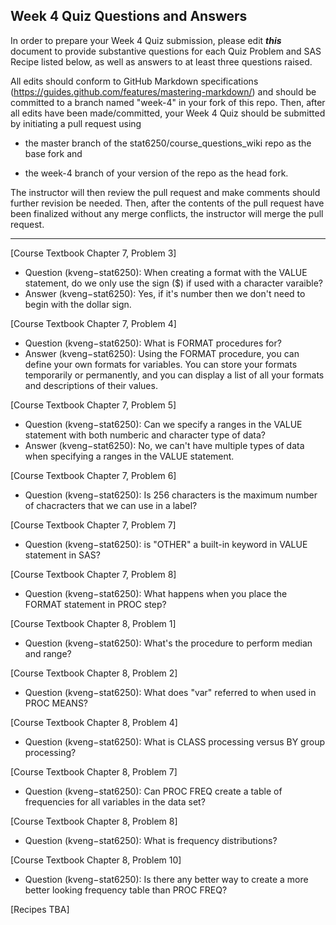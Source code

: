## Week 4 Quiz Questions and Answers

In order to prepare your Week 4 Quiz submission, please edit ***this*** document to provide substantive questions for each Quiz Problem and SAS Recipe listed below, as well as answers to at least three questions raised.

All edits should conform to GitHub Markdown specifications (https://guides.github.com/features/mastering-markdown/) and should be committed to a branch named "week-4" in your fork of this repo. Then, after all edits have been made/committed, your Week 4 Quiz should be submitted by initiating a pull request using

- the master branch of the stat6250/course_questions_wiki repo as the base fork and

- the week-4 branch of your version of the repo as the head fork.

The instructor will then review the pull request and make comments should further revision be needed. Then, after the contents of the pull request have been finalized without any merge conflicts, the instructor will merge the pull request.

********************************************************************************



[Course Textbook Chapter 7, Problem 3]
- Question (kveng−stat6250): When creating a format with the VALUE statement, do we only use the sign ($) if used with a character varaible? 
- Answer (kveng−stat6250): Yes, if it's number then we don't need to begin with the dollar sign.

[Course Textbook Chapter 7, Problem 4]
- Question (kveng−stat6250): What is FORMAT procedures for?
- Answer (kveng−stat6250): Using the FORMAT procedure, you can define your own formats for variables. You can store your formats temporarily or permanently, and you can display a list of all your formats and descriptions of their values.

[Course Textbook Chapter 7, Problem 5]
- Question (kveng−stat6250): Can we specify a ranges in the VALUE statement with both numberic and character type of data?
- Answer (kveng−stat6250): No, we can't have multiple types of data when specifying a ranges in the VALUE statement. 


[Course Textbook Chapter 7, Problem 6]
- Question (kveng−stat6250): Is 256 characters is the maximum number of chacracters that we can use in a  label?


[Course Textbook Chapter 7, Problem 7]
- Question (kveng−stat6250): is "OTHER" a built-in keyword in VALUE statement in SAS?


[Course Textbook Chapter 7, Problem 8]
- Question (kveng−stat6250): What happens when you place the FORMAT statement in PROC step?


[Course Textbook Chapter 8, Problem 1]
- Question (kveng−stat6250): What's the procedure to perform median and range?


[Course Textbook Chapter 8, Problem 2]
- Question (kveng−stat6250): What does "var" referred to when used in PROC MEANS?


[Course Textbook Chapter 8, Problem 4]
- Question (kveng−stat6250): What is CLASS processing versus BY group processing?


[Course Textbook Chapter 8, Problem 7]
- Question (kveng−stat6250): Can PROC FREQ create a table of frequencies for all variables in the data set?


[Course Textbook Chapter 8, Problem 8]
- Question (kveng−stat6250): What is frequency distributions?


[Course Textbook Chapter 8, Problem 10]
- Question (kveng−stat6250): Is there any better way to create a more better looking frequency table than PROC FREQ?


[Recipes TBA]
